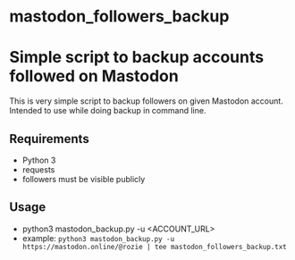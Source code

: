 # mastodon_followers_backup
Simple script to backup accounts followed on Mastodon
=========
This is very simple script to backup followers on given Mastodon account.
Intended to use while doing backup in command line.

Requirements
---------
* Python 3
* requests
* followers must be visible publicly

Usage
---------
* python3 mastodon_backup.py -u <ACCOUNT_URL>
* example: `python3 mastodon_backup.py -u https://mastodon.online/@rozie | tee mastodon_followers_backup.txt`